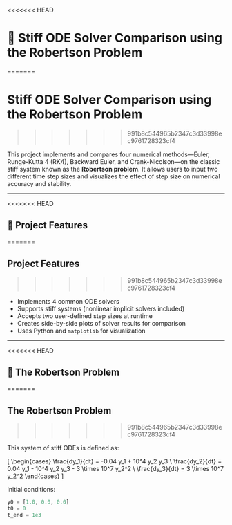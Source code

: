 <<<<<<< HEAD
# 🧪 Stiff ODE Solver Comparison using the Robertson Problem
=======
#  Stiff ODE Solver Comparison using the Robertson Problem
>>>>>>> 991b8c544965b2347c3d33998ec9761728323cf4

This project implements and compares four numerical methods—Euler, Runge-Kutta 4 (RK4), Backward Euler, and Crank-Nicolson—on the classic stiff system known as the **Robertson problem**. It allows users to input two different time step sizes and visualizes the effect of step size on numerical accuracy and stability.

---

<<<<<<< HEAD
## 🚀 Project Features
=======
##  Project Features
>>>>>>> 991b8c544965b2347c3d33998ec9761728323cf4

- Implements 4 common ODE solvers
- Supports stiff systems (nonlinear implicit solvers included)
- Accepts two user-defined step sizes at runtime
- Creates side-by-side plots of solver results for comparison
- Uses Python and `matplotlib` for visualization

---

<<<<<<< HEAD
## 🧮 The Robertson Problem
=======
##  The Robertson Problem
>>>>>>> 991b8c544965b2347c3d33998ec9761728323cf4

This system of stiff ODEs is defined as:

\[
\begin{cases}
\frac{dy_1}{dt} = -0.04 y_1 + 10^4 y_2 y_3 \\
\frac{dy_2}{dt} = 0.04 y_1 - 10^4 y_2 y_3 - 3 \times 10^7 y_2^2 \\
\frac{dy_3}{dt} = 3 \times 10^7 y_2^2
\end{cases}
\]

Initial conditions:
```python
y0 = [1.0, 0.0, 0.0]
t0 = 0
t_end = 1e3
